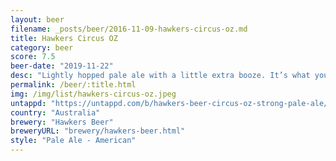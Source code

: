 ```yaml
---
layout: beer
filename: _posts/beer/2016-11-09-hawkers-circus-oz.md
title: Hawkers Circus OZ
category: beer
score: 7.5
beer-date: "2019-11-22"
desc: "Lightly hopped pale ale with a little extra booze. It’s what you expect from a strong pale but it’s not that exciting"
permalink: /beer/:title.html
img: /img/list/hawkers-circus-oz.jpeg
untappd: "https://untappd.com/b/hawkers-beer-circus-oz-strong-pale-ale/3404676"
country: "Australia"
brewery: "Hawkers Beer"
breweryURL: "brewery/hawkers-beer.html"
style: "Pale Ale - American"
---
```

